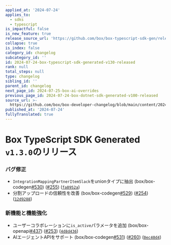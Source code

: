 ```yaml
---
applied_at: '2024-07-24'
applies_to:
  - sdks
  - typescript
is_impactful: false
is_new_feature: true
release_source_url: 'https://github.com/box/box-typescript-sdk-gen/releases/tag/v1.3.0'
collapse: true
is_index: false
category_id: changelog
subcategory_id: ''
id: 2024-07-24-box-typescript-sdk-generated-v130-released
rank: null
total_steps: null
type: changelog
sibling_id: ''
parent_id: changelog
next_page_id: 2024-07-25-box-ai-overrides
previous_page_id: 2024-07-24-box-dotnet-sdk-generated-v100-released
source_url: >-
  https://github.com/box/box-developer-changelog/blob/main/content/2024/07-24-box-typescript-sdk-generated-v130-released.md
published_at: '2024-07-24'
fullyTranslated: true
---
```

# Box TypeScript SDK Generated `v1.3.0`のリリース

### バグ修正

* `IntegrationMappingPartnerItemSlack`をunionタイプに抽出 (box/box-codegen[#530][1]) ([#255][2]) ([`fa8952a`][3])
* 分割アップロードの信頼性を改善 (box/box-codegen[#529][4]) ([#254][5]) ([`12d9288`][6])

### 新機能と機能強化

* ユーザーコラボレーションに`is_active`パラメータを追加 (box/box-openapi[#437][7]) ([#253][8]) ([`4d8d436`][9])
* AIエージェントAPIをサポート (box/box-codegen[#531][10]) ([#260][11]) ([`0ec40d4`][12])

[1]: https://github.com/box/box-typescript-sdk-gen/issues/530

[2]: https://github.com/box/box-typescript-sdk-gen/issues/255

[3]: https://github.com/box/box-typescript-sdk-gen/commit/fa8952a6582d9965bbb4ab66bbeff057f5c68851

[4]: https://github.com/box/box-typescript-sdk-gen/issues/529

[5]: https://github.com/box/box-typescript-sdk-gen/issues/254

[6]: https://github.com/box/box-typescript-sdk-gen/commit/12d928850e0a1cd60f336a9919474b9aaba33028

[7]: https://github.com/box/box-typescript-sdk-gen/issues/437

[8]: https://github.com/box/box-typescript-sdk-gen/issues/253

[9]: https://github.com/box/box-typescript-sdk-gen/commit/4d8d436977b3e487a47e7717626f1c0f2eb43227

[10]: https://github.com/box/box-typescript-sdk-gen/issues/531

[11]: https://github.com/box/box-typescript-sdk-gen/issues/260

[12]: https://github.com/box/box-typescript-sdk-gen/commit/0ec40d44c86a8a9cf4fe594966cfad1866be457c
